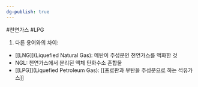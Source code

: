 ```yaml
---
dg-publish: true
---
```

#천연가스 #LPG


1. 다른 용어와의 차이:

- [[LNG]](Liquefied Natural Gas): 메탄이 주성분인 천연가스를 액화한 것
- NGL: 천연가스에서 분리된 액체 탄화수소 혼합물
- [[LPG]](Liquefied Petroleum Gas): [[프로판과 부탄을 주성분으로 하는 석유가스]]